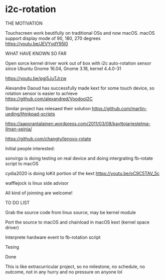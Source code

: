 # i2c-rotation
THE MOTIVATION 

Touchscreen work beutifully on traditional OSs and now macOS. macOS support display mode of 90, 180, 270 degrees
https://youtu.be/JEVYvdY95l0

WHAT HAVE KNOWN SO FAR

Open sorce kernel driver work out of box with i2c auto-rotation sensor since Ubuntu Gnome 16.04, Gnome 3.18, kernel 4.4.0-31 

https://youtu.be/pgj5JuTJrzw

Alexandre Daoud has successfully made kext for some touch device, so rotation sensor is easier to achieve  
https://github.com/alexandred/VoodooI2C

Similar project has relesaed their solution
https://github.com/martin-ueding/thinkpad-scripts

https://aaporantalainen.wordpress.com/2011/03/08/kayttojarjestelma-ilman-seinia/

https://github.com/changty/lenovo-rotate

Initial people interested:

sonvirgo is doing testing on real device and doing intergrating fb-rotate script to macOS

cydia2020 is doing IoKit portion of the kext
https://youtu.be/oC9C5TAV_5c

wafflejock is linux side advisor 

All kind of joinning are welcome!

TO DO LIST

Grab the source code from linux source, may be kernel module

Port the source to macOS and chainload in macOS kext (kernel space driver)

Interprete hardware event to fb-rotation script

Tesing

Done

This is like extracurricular project, so no milestone, no schedule, no outcome, not in any hurry and no pressure on anyone lol

